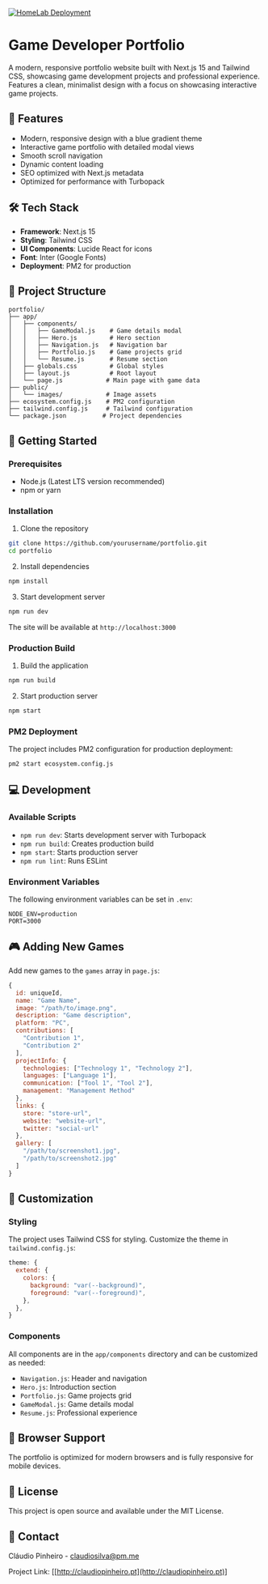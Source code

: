 [![HomeLab Deployment](https://github.com/syl3n7/portfolio/actions/workflows/main.yml/badge.svg)](https://github.com/syl3n7/portfolio/actions/workflows/main.yml)

# Game Developer Portfolio

A modern, responsive portfolio website built with Next.js 15 and Tailwind CSS, showcasing game development projects and professional experience. Features a clean, minimalist design with a focus on showcasing interactive game projects.

## 🚀 Features

- Modern, responsive design with a blue gradient theme
- Interactive game portfolio with detailed modal views
- Smooth scroll navigation
- Dynamic content loading
- SEO optimized with Next.js metadata
- Optimized for performance with Turbopack

## 🛠 Tech Stack

- **Framework**: Next.js 15
- **Styling**: Tailwind CSS
- **UI Components**: Lucide React for icons
- **Font**: Inter (Google Fonts)
- **Deployment**: PM2 for production

## 📁 Project Structure

```
portfolio/
├── app/
│   ├── components/
│   │   ├── GameModal.js    # Game details modal
│   │   ├── Hero.js         # Hero section
│   │   ├── Navigation.js   # Navigation bar
│   │   ├── Portfolio.js    # Game projects grid
│   │   └── Resume.js       # Resume section
│   ├── globals.css         # Global styles
│   ├── layout.js           # Root layout
│   └── page.js            # Main page with game data
├── public/
│   └── images/            # Image assets
├── ecosystem.config.js    # PM2 configuration
├── tailwind.config.js     # Tailwind configuration
└── package.json          # Project dependencies
```

## 🚀 Getting Started

### Prerequisites

- Node.js (Latest LTS version recommended)
- npm or yarn

### Installation

1. Clone the repository
```bash
git clone https://github.com/yourusername/portfolio.git
cd portfolio
```

2. Install dependencies
```bash
npm install
```

3. Start development server
```bash
npm run dev
```

The site will be available at `http://localhost:3000`

### Production Build

1. Build the application
```bash
npm run build
```

2. Start production server
```bash
npm start
```

### PM2 Deployment

The project includes PM2 configuration for production deployment:

```bash
pm2 start ecosystem.config.js
```

## 💻 Development

### Available Scripts

- `npm run dev`: Starts development server with Turbopack
- `npm run build`: Creates production build
- `npm start`: Starts production server
- `npm run lint`: Runs ESLint

### Environment Variables

The following environment variables can be set in `.env`:

```env
NODE_ENV=production
PORT=3000
```

## 🎮 Adding New Games

Add new games to the `games` array in `page.js`:

```javascript
{
  id: uniqueId,
  name: "Game Name",
  image: "/path/to/image.png",
  description: "Game description",
  platform: "PC",
  contributions: [
    "Contribution 1",
    "Contribution 2"
  ],
  projectInfo: {
    technologies: ["Technology 1", "Technology 2"],
    languages: ["Language 1"],
    communication: ["Tool 1", "Tool 2"],
    management: "Management Method"
  },
  links: {
    store: "store-url",
    website: "website-url",
    twitter: "social-url"
  },
  gallery: [
    "/path/to/screenshot1.jpg",
    "/path/to/screenshot2.jpg"
  ]
}
```

## 🎨 Customization

### Styling

The project uses Tailwind CSS for styling. Customize the theme in `tailwind.config.js`:

```javascript
theme: {
  extend: {
    colors: {
      background: "var(--background)",
      foreground: "var(--foreground)",
    },
  },
}
```

### Components

All components are in the `app/components` directory and can be customized as needed:
- `Navigation.js`: Header and navigation
- `Hero.js`: Introduction section
- `Portfolio.js`: Game projects grid
- `GameModal.js`: Game details modal
- `Resume.js`: Professional experience

## 📱 Browser Support

The portfolio is optimized for modern browsers and is fully responsive for mobile devices.

## 📄 License

This project is open source and available under the MIT License.

## 📧 Contact

Cláudio Pinheiro - claudiosilva@pm.me

Project Link: [[http://claudiopinheiro.pt](http://claudiopinheiro.pt)]

